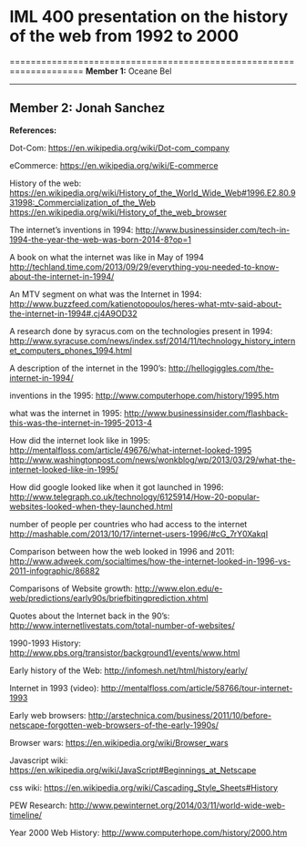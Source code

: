 # IML 400 presentation on the history of the web from 1992 to 2000
====================================================================
**Member 1:** Oceane Bel
_______________________________________________
**Member 2:** Jonah Sanchez
-----------------------------------------------
**References:**

Dot-Com:
https://en.wikipedia.org/wiki/Dot-com_company

eCommerce:
https://en.wikipedia.org/wiki/E-commerce

History of the web:
https://en.wikipedia.org/wiki/History_of_the_World_Wide_Web#1996.E2.80.931998:_Commercialization_of_the_Web
https://en.wikipedia.org/wiki/History_of_the_web_browser

The internet’s inventions in 1994:
http://www.businessinsider.com/tech-in-1994-the-year-the-web-was-born-2014-8?op=1


A book on what the internet was like in May of 1994
http://techland.time.com/2013/09/29/everything-you-needed-to-know-about-the-internet-in-1994/

An MTV segment on what was the Internet in 1994:
http://www.buzzfeed.com/katienotopoulos/heres-what-mtv-said-about-the-internet-in-1994#.cj4A9OD32

A research done by syracus.com on the technologies present in 1994:
http://www.syracuse.com/news/index.ssf/2014/11/technology_history_internet_computers_phones_1994.html

A description of the internet in the 1990’s:
http://hellogiggles.com/the-internet-in-1994/

inventions in the 1995:
http://www.computerhope.com/history/1995.htm

what was the internet in 1995:
http://www.businessinsider.com/flashback-this-was-the-internet-in-1995-2013-4

How did the internet look like in 1995:
http://mentalfloss.com/article/49676/what-internet-looked-1995
http://www.washingtonpost.com/news/wonkblog/wp/2013/03/29/what-the-internet-looked-like-in-1995/

How did google looked like when it got launched in 1996:
http://www.telegraph.co.uk/technology/6125914/How-20-popular-websites-looked-when-they-launched.html

number of people per countries who had access to the internet
http://mashable.com/2013/10/17/internet-users-1996/#cG_7rY0XakqI

Comparison between how the web looked in 1996 and 2011:
http://www.adweek.com/socialtimes/how-the-internet-looked-in-1996-vs-2011-infographic/86882

Comparisons of Website growth:
http://www.elon.edu/e-web/predictions/early90s/briefbitingprediction.xhtml

Quotes about the Internet back in the 90’s:
http://www.internetlivestats.com/total-number-of-websites/

1990-1993 History:
http://www.pbs.org/transistor/background1/events/www.html

Early history of the Web:
http://infomesh.net/html/history/early/

Internet in 1993 (video):
http://mentalfloss.com/article/58766/tour-internet-1993

Early web browsers:
http://arstechnica.com/business/2011/10/before-netscape-forgotten-web-browsers-of-the-early-1990s/

Browser wars:
https://en.wikipedia.org/wiki/Browser_wars

Javascript wiki:
https://en.wikipedia.org/wiki/JavaScript#Beginnings_at_Netscape

css wiki:
https://en.wikipedia.org/wiki/Cascading_Style_Sheets#History

PEW Research: 
http://www.pewinternet.org/2014/03/11/world-wide-web-timeline/

Year 2000 Web History:
http://www.computerhope.com/history/2000.htm
